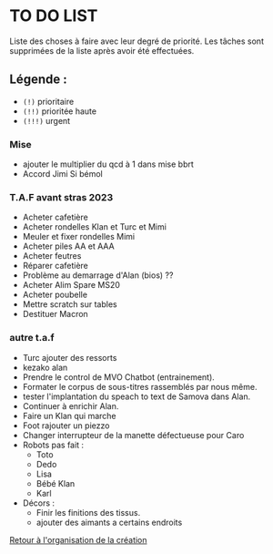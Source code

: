 # TO DO LIST


Liste des choses à faire avec leur degré de priorité. Les tâches sont supprimées de la liste après avoir été effectuées.

## Légende :

- `(!)` prioritaire
- `(!!)` prioritée haute
- `(!!!)` urgent

### Mise

- ajouter le multiplier du qcd à 1 dans mise bbrt
- Accord Jimi Si bémol

### T.A.F avant stras 2023

- Acheter cafetière
- Acheter rondelles Klan et Turc et Mimi
- Meuler et fixer rondelles Mimi
- Acheter piles AA et AAA
- Acheter feutres
- Réparer cafetière
- Problème au demarrage d'Alan (bios) ??
- Acheter Alim Spare MS20
- Acheter poubelle
- Mettre scratch sur tables
- Destituer Macron

### autre t.a.f

- Turc ajouter des ressorts
- kezako alan
- Prendre le control de MVO Chatbot (entrainement).
- Formater le corpus de sous-titres rassemblés par nous même.
- tester l'implantation du speach to text de Samova dans Alan.
- Continuer à enrichir Alan.
- Faire un Klan qui marche
- Foot rajouter un piezzo
- Changer interrupteur de la manette défectueuse pour Caro
- Robots pas fait :
    - Toto
    - Dedo
    - Lisa
    - Bébé Klan
    - Karl
- Décors :
    - Finir les finitions des tissus.
    - ajouter des aimants a certains endroits


[Retour à l'organisation de la création](.)
